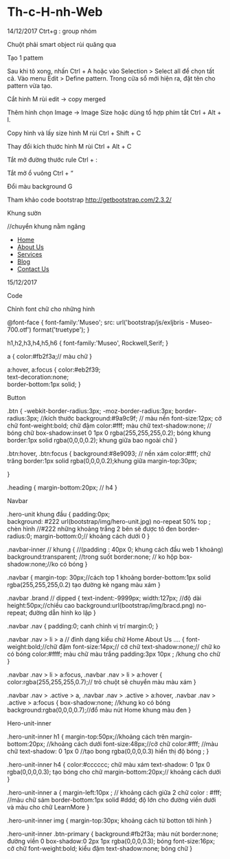 # Th-c-H-nh-Web
14/12/2017
Ctrt+g : group nhóm 

Chuột phải smart object rùi quăng qua 

Tạo 1 pattem

Sau khi tô xong, nhấn Ctrl + A hoặc vào Selection > Select all để chọn tất cả. Vào menu Edit > Define pattern. Trong cửa sổ mới hiện ra, đặt tên cho pattern vừa tạo.

Cắt hinh
M rùi edit -> copy merged

Thêm hinh
 chọn Image -> Image Size hoặc dùng tổ hợp phím tắt Ctrl + Alt + I.
 
Copy hình và lấy size hình
M rùi Ctrl + Shift + C

Thay đổi kích thước hình
M rùi Ctrl + Alt + C

Tắt mở đường thước rule
Ctrl + :

Tắt mở ổ vuông 
Ctrl + “

Đổi màu background
G

Tham khảo code bootstrap
http://getbootstrap.com/2.3.2/ 

Khung sườn
<div class="hero-unit">
			<div class="container">
				<div class="navbar">//chuyển khung nằm ngăng
					<div class="navbar-inner">
						<nav class="pull-right ">
							<ul class="nav">
								<li class="active"><a href="#">Home</a></li>
								<li><a href="#">About Us</a></li>
								<li><a href="#">Services</a></li>
								<li><a href="#">Blog</a></li>
								<li><a href="#">Contact Us</a></li>
							</ul>
						</nav>
					</div>
				</div>	
			</div>
		</div>
		
15/12/2017

Code

Chỉnh font chữ cho những hinh

@font-face
{
	font-family:'Museo';
	src: url('bootstrap/js/exljbris - Museo-700.otf') format('truetype');
}

h1,h2,h3,h4,h5,h6
{
	font-family:'Museo', Rockwell,Serif;
}

a
{
	color:#fb2f3a;// màu chữ
}

a:hover, a:focus
{
	color:#eb2f39;	
	text-decoration:none;   
	border-bottom:1px solid;
}

Button

.btn
{
           -webkit-border-radius:3px;
	-moz-border-radius:3px;
	border-radius:3px;   //kích thước
	background:#9a9c9f; // màu nền
	font-size:12px; cở chữ
	font-weight:bold; chữ đậm
	color:#fff; màu chữ
	text-shadow:none; // bóng chữ
	box-shadow:inset 0 1px 0 rgba(255,255,255,0.2); bóng khung
	border:1px solid rgba(0,0,0,0.2); khung giữa bao ngoài chữ
}

.btn:hover, .btn:focus
{
	background:#8e9093; // nền xám
	color:#fff; chữ trăng
	border:1px solid rgba(0,0,0,0.2);khung giữa
margin-top:30px;


}

.heading
{
	margin-bottom:20px;	// h4
}

Navbar

.hero-unit khung đầu
{
	padding:0px; 	
background: #222  url(bootstrap/img/hero-unit.jpg) no-repeat 50% top ; chèn hình
	//#222  những khoảng trắng 2 bên sẽ được tô đen
border-radius:0;
	margin-bottom:0;// khoảng cách dưới 0
} 
 
.navbar-inner // khung 
{
	//(padding : 40px 0; khung cách đầu web 1 khoảng)
	background:transparent; //trong suốt
	border:none; // ko hộp
	box-shadow:none;//ko có bóng
}

.navbar
{
margin-top: 30px;//cách top 1 khoảng
	border-bottom:1px solid rgba(255,255,255,0.2) tạo đường kẻ ngang màu xám
}

.navbar .brand // dipped
{
	text-indent:-9999px;
	width:127px; //độ dài
	height:50px;//chiều cao
	background:url(bootstrap/img/bracd.png) no-repeat; đường dẫn hình ko lập 
}

.navbar .nav
 {
	padding:0; canh chỉnh vị trí
	margin:0;
}

.navbar .nav > li > a // đinh dạng kiểu chử Home About Us ....
{
	font-weight:bold;//chữ đậm
	font-size:14px;// cở chữ
text-shadow:none;// chữ ko có bóng
	color:#ffff; màu chữ màu trắng
	padding:3px 10px ; /khung cho chữ 
}

.navbar .nav > li > a:focus, .navbar .nav > li > a:hover
{
	color:rgba(255,255,255,0.7);// trỏ chuột sẽ chuyển màu màu xám
}

.navbar .nav > .active > a, .navbar .nav > .active > a:hover, .navbar .nav > .active > a:focus
{
	box-shadow:none; //khung ko có bóng
	background:rgba(0,0,0,0.7);//đổ màu nút Home khung màu đen
}

Hero-unit-inner

.hero-unit-inner h1
{	margin-top:50px;//khoảng cách trên
	margin-bottom:20px; //khoảng cách dưới
	font-size:48px;//cở chữ
	color:#fff;	//màu chữ
	text-shadow: 0 1px 0 //tạo bong  rgba(0,0,0,0.3) hiển thị độ bóng ;
}

.hero-unit-inner h4
{
	color:#cccccc;	chữ màu xám
	text-shadow: 0 1px 0 rgba(0,0,0,0.3); tạo bóng cho chữ
	margin-bottom:20px;// khoảng cách dưới
}

.hero-unit-inner  a
{
	margin-left:10px ;  // khoảng cách giữa 2 chữ
	color : #fff;	//màu chữ sám
	border-bottom:1px solid #ddd;  độ lớn cho đường viền dưới và màu cho chữ LearnMore
}

.hero-unit-inner img
{
	margin-top:30px;	khoảng cách từ botton tới hình
}

.hero-unit-inner .btn-primary
{
	background:#fb2f3a; màu nút
	border:none; đường viền 0
	box-shadow:0 2px 1px rgba(0,0,0,0.3); bóng
	font-size:16px; cở chữ
	font-weight:bold; kiểu đậm
	text-shadow:none; bóng chữ
}
